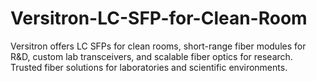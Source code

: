 # Versitron-LC-SFP-for-Clean-Room
Versitron offers LC SFPs for clean rooms, short-range fiber modules for R&amp;D, custom lab transceivers, and scalable fiber optics for research. Trusted fiber solutions for laboratories and scientific environments.
